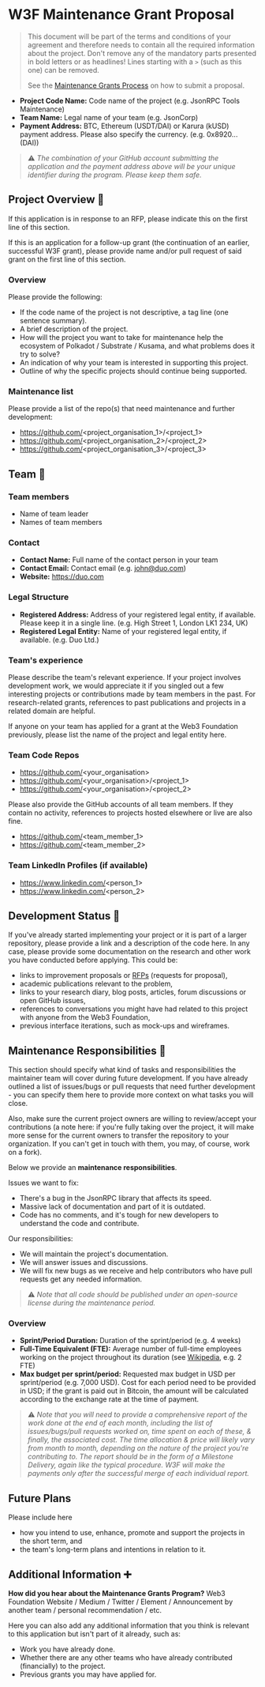 # W3F Maintenance Grant Proposal

> This document will be part of the terms and conditions of your agreement and therefore needs to contain all the required information about the project. Don't remove any of the mandatory parts presented in bold letters or as headlines! Lines starting with a `>` (such as this one) can be removed.
>
> See the [Maintenance Grants Process](https://github.com/w3f/Grants-Program#hammer_and_wrench-maintenance-grants) on how to submit a proposal.

- **Project Code Name:** Code name of the project (e.g. JsonRPC Tools Maintenance)
- **Team Name:** Legal name of your team (e.g. JsonCorp)
- **Payment Address:** BTC, Ethereum (USDT/DAI) or Karura (kUSD) payment address. Please also specify the currency. (e.g. 0x8920... (DAI))

> ⚠️ *The combination of your GitHub account submitting the application and the payment address above will be your unique identifier during the program. Please keep them safe.*

## Project Overview :page_facing_up:

If this application is in response to an RFP, please indicate this on the first line of this section.

If this is an application for a follow-up grant (the continuation of an earlier, successful W3F grant), please provide name and/or pull request of said grant on the first line of this section.

### Overview

Please provide the following:

- If the code name of the project is not descriptive, a tag line (one sentence summary).
- A brief description of the project.
- How will the project you want to take for maintenance help the ecosystem of Polkadot / Substrate / Kusama, and what problems does it try to solve?
- An indication of why your team is interested in supporting this project.
- Outline of why the specific projects should continue being supported.

### Maintenance list

Please provide a list of the repo(s) that need maintenance and further development:

- https://github.com/<project_organisation_1>/<project_1>
- https://github.com/<project_organisation_2>/<project_2>
- https://github.com/<project_organisation_3>/<project_3>

## Team :busts_in_silhouette:

### Team members

- Name of team leader
- Names of team members

### Contact

- **Contact Name:** Full name of the contact person in your team
- **Contact Email:** Contact email (e.g. john@duo.com)
- **Website:** https://duo.com

### Legal Structure

- **Registered Address:** Address of your registered legal entity, if available. Please keep it in a single line. (e.g. High Street 1, London LK1 234, UK)
- **Registered Legal Entity:** Name of your registered legal entity, if available. (e.g. Duo Ltd.)

### Team's experience

Please describe the team's relevant experience. If your project involves development work, we would appreciate it if you singled out a few interesting projects or contributions made by team members in the past. For research-related grants, references to past publications and projects in a related domain are helpful.

If anyone on your team has applied for a grant at the Web3 Foundation previously, please list the name of the project and legal entity here.

### Team Code Repos

- https://github.com/<your_organisation>
- https://github.com/<your_organisation>/<project_1>
- https://github.com/<your_organisation>/<project_2>

Please also provide the GitHub accounts of all team members. If they contain no activity, references to projects hosted elsewhere or live are also fine.

- https://github.com/<team_member_1>
- https://github.com/<team_member_2>

### Team LinkedIn Profiles (if available)

- https://www.linkedin.com/<person_1>
- https://www.linkedin.com/<person_2>

## Development Status :open_book:

If you've already started implementing your project or it is part of a larger repository, please provide a link and a description of the code here. In any case, please provide some documentation on the research and other work you have conducted before applying. This could be:

- links to improvement proposals or [RFPs](https://github.com/w3f/Grants-Program/tree/master/rfp-proposal) (requests for proposal),
- academic publications relevant to the problem,
- links to your research diary, blog posts, articles, forum discussions or open GitHub issues,
- references to conversations you might have had related to this project with anyone from the Web3 Foundation,
- previous interface iterations, such as mock-ups and wireframes.

## Maintenance Responsibilities :nut_and_bolt:

This section should specify what kind of tasks and responsibilities the maintainer team will cover during future development. If you have already outlined a list of issues/bugs or pull requests that need further development - you can specify them here to provide more context on what tasks you will close.

Also, make sure the current project owners are willing to review/accept your contributions (a note here: if you're fully taking over the project, it will make more sense for the current owners to transfer the repository to your organization. If you can't get in touch with them, you may, of course, work on a fork).

Below we provide an **maintenance responsibilities**.

Issues we want to fix:
- There's a bug in the JsonRPC library that affects its speed.
- Massive lack of documentation and part of it is outdated.
- Code has no comments, and it's tough for new developers to understand the code and contribute.

Our responsibilities:
- We will maintain the project's documentation.
- We will answer issues and discussions.
- We will fix new bugs as we receive and help contributors who have pull requests get any needed information.

> ⚠️ *Note that all code should be published under an open-source license during the maintenance period.*

### Overview

- **Sprint/Period Duration:** Duration of the sprint/period (e.g. 4 weeks)
- **Full-Time Equivalent (FTE):**  Average number of full-time employees working on the project throughout its duration (see [Wikipedia](https://en.wikipedia.org/wiki/Full-time_equivalent), e.g. 2 FTE)
- **Max budget per sprint/period:** Requested max budget in USD per sprint/period (e.g. 7,000 USD). Cost for each period need to be provided in USD; if the grant is paid out in Bitcoin, the amount will be calculated according to the exchange rate at the time of payment.

> ⚠️ *Note that you will need to provide a comprehensive report of the work done at the end of each month, including the list of issues/bugs/pull requests worked on, time spent on each of these, & finally, the associated cost. The time allocation & price will likely vary from month to month, depending on the nature of the project you're contributing to. The report should be in the form of a Milestone Delivery, again like the typical procedure. W3F will make the payments only after the successful merge of each individual report.*

## Future Plans

Please include here

- how you intend to use, enhance, promote and support the projects in the short term, and
- the team's long-term plans and intentions in relation to it.

## Additional Information :heavy_plus_sign:

**How did you hear about the Maintenance Grants Program?** Web3 Foundation Website / Medium / Twitter / Element / Announcement by another team / personal recommendation / etc.

Here you can also add any additional information that you think is relevant to this application but isn't part of it already, such as:

- Work you have already done.
- Whether there are any other teams who have already contributed (financially) to the project.
- Previous grants you may have applied for.
